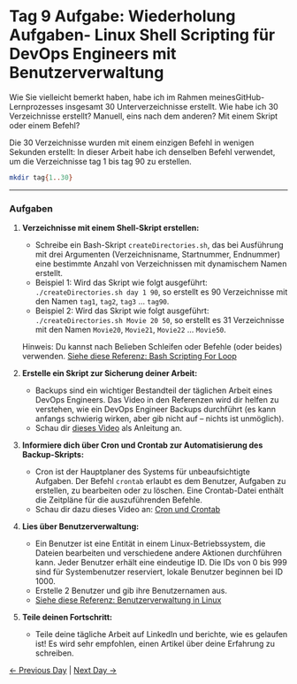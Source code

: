 
# **Tag 9 Aufgabe: Wiederholung Aufgaben- Linux Shell Scripting für DevOps Engineers mit Benutzerverwaltung**

Wie Sie vielleicht bemerkt haben, habe ich im Rahmen meinesGitHub-Lernprozesses insgesamt 30 Unterverzeichnisse erstellt. Wie habe ich 30 Verzeichnisse erstellt? Manuell, eins nach dem anderen? Mit einem Skript oder einem Befehl? 

Die 30 Verzeichnisse wurden mit einem einzigen Befehl in wenigen Sekunden erstellt:
In dieser Arbeit habe ich denselben Befehl verwendet, um die Verzeichnisse tag 1 bis tag 90 zu erstellen.


```bash
mkdir tag{1..30}
```

---

### **Aufgaben**

1. **Verzeichnisse mit einem Shell-Skript erstellen:**

   * Schreibe ein Bash-Skript `createDirectories.sh`, das bei Ausführung mit drei Argumenten (Verzeichnisname, Startnummer, Endnummer) eine bestimmte Anzahl von Verzeichnissen mit dynamischem Namen erstellt.
   * Beispiel 1: Wird das Skript wie folgt ausgeführt: `./createDirectories.sh day 1 90`, so erstellt es 90 Verzeichnisse mit den Namen `tag1`, `tag2`, `tag3` ... `tag90`.
   * Beispiel 2: Wird das Skript wie folgt ausgeführt: `./createDirectories.sh Movie 20 50`, so erstellt es 31 Verzeichnisse mit den Namen `Movie20`, `Movie21`, `Movie22` ... `Movie50`.

   Hinweis: Du kannst nach Belieben Schleifen oder Befehle (oder beides) verwenden. [Siehe diese Referenz: Bash Scripting For Loop](https://www.geeksforgeeks.org/bash-scripting-for-loop/)

2. **Erstelle ein Skript zur Sicherung deiner Arbeit:**

   * Backups sind ein wichtiger Bestandteil der täglichen Arbeit eines DevOps Engineers. Das Video in den Referenzen wird dir helfen zu verstehen, wie ein DevOps Engineer Backups durchführt (es kann anfangs schwierig wirken, aber gib nicht auf – nichts ist unmöglich).
   * Schau dir [dieses Video](https://youtu.be/aolKiws4Joc) als Anleitung an.


3. **Informiere dich über Cron und Crontab zur Automatisierung des Backup-Skripts:**

   * Cron ist der Hauptplaner des Systems für unbeaufsichtigte Aufgaben. Der Befehl `crontab` erlaubt es dem Benutzer, Aufgaben zu erstellen, zu bearbeiten oder zu löschen. Eine Crontab-Datei enthält die Zeitpläne für die auszuführenden Befehle.
   * Schau dir dazu dieses Video an: [Cron und Crontab](https://youtu.be/aolKiws4Joc)

4. **Lies über Benutzerverwaltung:**

   * Ein Benutzer ist eine Entität in einem Linux-Betriebssystem, die Dateien bearbeiten und verschiedene andere Aktionen durchführen kann. Jeder Benutzer erhält eine eindeutige ID. Die IDs von 0 bis 999 sind für Systembenutzer reserviert, lokale Benutzer beginnen bei ID 1000.
   * Erstelle 2 Benutzer und gib ihre Benutzernamen aus.
   * [Siehe diese Referenz: Benutzerverwaltung in Linux](https://www.geeksforgeeks.org/user-management-in-linux/)

5. **Teile deinen Fortschritt:**

   * Teile deine tägliche Arbeit auf LinkedIn und berichte, wie es gelaufen ist! Es wird sehr empfohlen, einen Artikel über deine Erfahrung zu schreiben.


[← Previous Day](../day04/README.md) | [Next Day →](../day06/README.md)
